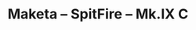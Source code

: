 ---
layout: product
title: "Maketa – SpitFire – Mk.IX C"
price: "4300" 
desc: "Maketa"
img_path: "/assets/img/AK148001.webp"
brand: "N/A"
available: true
special_offer: false
new: false
soon: false
cat: "010000"
subcat: "012100"
subsubcat: "0N/A"
sifra: "AK148001"
popular: false
---